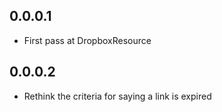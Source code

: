 
## 0.0.0.1

* First pass at DropboxResource

## 0.0.0.2

* Rethink the criteria for saying a link is expired
